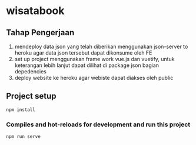 # wisatabook

## Tahap Pengerjaan

1. mendeploy data json yang telah diberikan menggunakan json-server to heroku agar data json tersebut dapat dikonsume oleh FE
2. set up project menggunakan frame work vue.js dan vuetify, untuk keterangan lebih lanjut dapat dilihat di package json bagian depedencies
3. deploy website ke heroku agar webiste dapat diakses oleh public

## Project setup

```
npm install
```

### Compiles and hot-reloads for development and run this project

```
npm run serve
```
